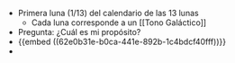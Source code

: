 - Primera luna (1/13) del calendario de las 13 lunas
	- Cada luna corresponde a un [[Tono Galáctico]]
- Pregunta: ¿Cuál es mi propósito?
- {{embed ((62e0b31e-b0ca-441e-892b-1c4bdcf40fff))}}
-